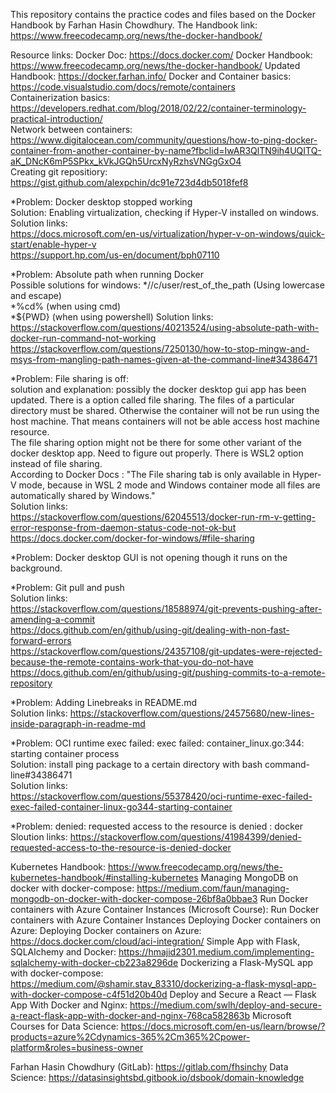 This repository contains the practice codes and files based on the Docker Handbook by Farhan Hasin Chowdhury. The Handbook link: https://www.freecodecamp.org/news/the-docker-handbook/
  
Resource links:
Docker Doc: https://docs.docker.com/
Docker Handbook: https://www.freecodecamp.org/news/the-docker-handbook/ 
Updated Handbook: https://docker.farhan.info/
Docker and Container basics: https://code.visualstudio.com/docs/remote/containers  
Containerization basics: https://developers.redhat.com/blog/2018/02/22/container-terminology-practical-introduction/  
Network between containers: https://www.digitalocean.com/community/questions/how-to-ping-docker-container-from-another-container-by-name?fbclid=IwAR3QlTN9ih4UQITQ-aK_DNcK6mP5SPkx_kVkJGQh5UrcxNyRzhsVNGgGxO4  
Creating git repositiory: https://gist.github.com/alexpchin/dc91e723d4db5018fef8  
  
*Problem: Docker desktop stopped working  
Solution: Enabling virtualization, checking if Hyper-V installed on windows. 
Solution links:  
https://docs.microsoft.com/en-us/virtualization/hyper-v-on-windows/quick-start/enable-hyper-v  
https://support.hp.com/us-en/document/bph07110  
  
*Problem: Absolute path when running Docker  
Possible solutions for windows: 
*//c/user/rest_of_the_path (Using lowercase and escape)  
*%cd% (when using cmd)  
*${PWD} (when using powershell) 
Solution links:  
https://stackoverflow.com/questions/40213524/using-absolute-path-with-docker-run-command-not-working  
https://stackoverflow.com/questions/7250130/how-to-stop-mingw-and-msys-from-mangling-path-names-given-at-the-command-line#34386471  
  
*Problem: File sharing is off:  
solution and explanation: possibly the docker desktop gui app has been updated. There is a option called file sharing. The files of a particular directory must be shared. Otherwise the container will not be run using the host machine. That means containers will not be able access host machine resource.  
The file sharing option might not be there for some other variant of the docker desktop app. Need to figure out properly. There is WSL2 option instead of file sharing.  
According to Docker Docs : "The File sharing tab is only available in Hyper-V mode, because in WSL 2 mode and Windows container mode all files are automatically shared by Windows."  
Solution links:  
https://stackoverflow.com/questions/62045513/docker-run-rm-v-getting-error-response-from-daemon-status-code-not-ok-but  
https://docs.docker.com/docker-for-windows/#file-sharing  
  
*Problem: Docker desktop GUI is not opening though it runs on the background.  
  

*Problem: Git pull and push  
Solution links:  
https://stackoverflow.com/questions/18588974/git-prevents-pushing-after-amending-a-commit  
https://docs.github.com/en/github/using-git/dealing-with-non-fast-forward-errors  
https://stackoverflow.com/questions/24357108/git-updates-were-rejected-because-the-remote-contains-work-that-you-do-not-have  
https://docs.github.com/en/github/using-git/pushing-commits-to-a-remote-repository

  
*Problem: Adding Linebreaks in README.md  
Solution links: https://stackoverflow.com/questions/24575680/new-lines-inside-paragraph-in-readme-md  

  
*Problem: OCI runtime exec failed: exec failed: container_linux.go:344: starting container process  
Solution: install ping package to a certain directory with bash command-line#34386471  
Solution links:  
https://stackoverflow.com/questions/55378420/oci-runtime-exec-failed-exec-failed-container-linux-go344-starting-container

    
*Problem: denied: requested access to the resource is denied : docker  
Sloution links: https://stackoverflow.com/questions/41984399/denied-requested-access-to-the-resource-is-denied-docker


Kubernetes Handbook: https://www.freecodecamp.org/news/the-kubernetes-handbook/#installing-kubernetes 
Managing MongoDB on docker with docker-compose: https://medium.com/faun/managing-mongodb-on-docker-with-docker-compose-26bf8a0bbae3 
Run Docker containers with Azure Container Instances (Microsoft Course): Run Docker containers with Azure Container Instances 
Deploying Docker containers on Azure: Deploying Docker containers on Azure: https://docs.docker.com/cloud/aci-integration/ 
Simple App with Flask, SQLAlchemy and Docker: https://hmajid2301.medium.com/implementing-sqlalchemy-with-docker-cb223a8296de 
Dockerizing a Flask-MySQL app with docker-compose: https://medium.com/@shamir.stav_83310/dockerizing-a-flask-mysql-app-with-docker-compose-c4f51d20b40d 
Deploy and Secure a React — Flask App With Docker and Nginx: https://medium.com/swlh/deploy-and-secure-a-react-flask-app-with-docker-and-nginx-768ca582863b 
Microsoft Courses for Data Science: https://docs.microsoft.com/en-us/learn/browse/?products=azure%2Cdynamics-365%2Cm365%2Cpower-platform&roles=business-owner 


Farhan Hasin Chowdhury (GitLab): https://gitlab.com/fhsinchy 
Data Science: https://datasinsightsbd.gitbook.io/dsbook/domain-knowledge
